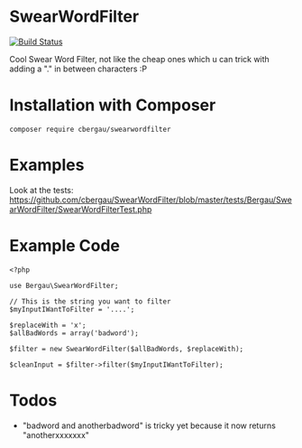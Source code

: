 SwearWordFilter
===

[![Build Status](https://travis-ci.org/cbergau/SwearWordFilter.svg)](https://travis-ci.org/cbergau/SwearWordFilter)

Cool Swear Word Filter, not like the cheap ones which u can trick with adding a "." in between characters :P

Installation with Composer
===

    composer require cbergau/swearwordfilter

Examples
===

Look at the tests: https://github.com/cbergau/SwearWordFilter/blob/master/tests/Bergau/SwearWordFilter/SwearWordFilterTest.php

Example Code
===

    <?php
    
    use Bergau\SwearWordFilter;
    
    // This is the string you want to filter
    $myInputIWantToFilter = '....';
    
    $replaceWith = 'x';
    $allBadWords = array('badword');
    
    $filter = new SwearWordFilter($allBadWords, $replaceWith);
    
    $cleanInput = $filter->filter($myInputIWantToFilter);

Todos
===

 - "badword and anotherbadword" is tricky yet because it now returns "anotherxxxxxxx"
